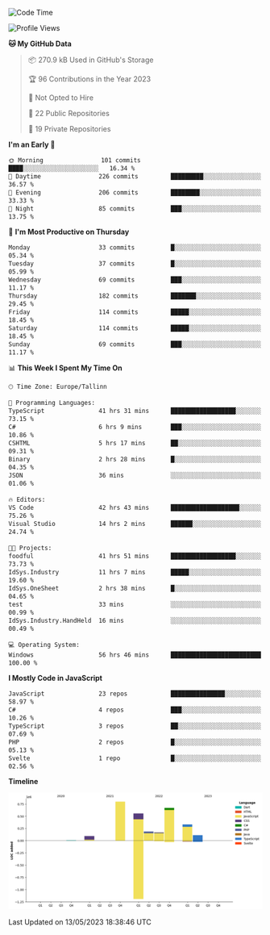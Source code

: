 <!--START_SECTION:waka-->
![Code Time](http://img.shields.io/badge/Code%20Time-67%20hrs%2034%20mins-blue)

![Profile Views](http://img.shields.io/badge/Profile%20Views-98-blue)

**🐱 My GitHub Data** 

> 📦 270.9 kB Used in GitHub's Storage 
 > 
> 🏆 96 Contributions in the Year 2023
 > 
> 🚫 Not Opted to Hire
 > 
> 📜 22 Public Repositories 
 > 
> 🔑 19 Private Repositories 
 > 
**I'm an Early 🐤** 

```text
🌞 Morning                101 commits         ████░░░░░░░░░░░░░░░░░░░░░   16.34 % 
🌆 Daytime                226 commits         █████████░░░░░░░░░░░░░░░░   36.57 % 
🌃 Evening                206 commits         ████████░░░░░░░░░░░░░░░░░   33.33 % 
🌙 Night                  85 commits          ███░░░░░░░░░░░░░░░░░░░░░░   13.75 % 
```
📅 **I'm Most Productive on Thursday** 

```text
Monday                   33 commits          █░░░░░░░░░░░░░░░░░░░░░░░░   05.34 % 
Tuesday                  37 commits          █░░░░░░░░░░░░░░░░░░░░░░░░   05.99 % 
Wednesday                69 commits          ███░░░░░░░░░░░░░░░░░░░░░░   11.17 % 
Thursday                 182 commits         ███████░░░░░░░░░░░░░░░░░░   29.45 % 
Friday                   114 commits         █████░░░░░░░░░░░░░░░░░░░░   18.45 % 
Saturday                 114 commits         █████░░░░░░░░░░░░░░░░░░░░   18.45 % 
Sunday                   69 commits          ███░░░░░░░░░░░░░░░░░░░░░░   11.17 % 
```


📊 **This Week I Spent My Time On** 

```text
🕑︎ Time Zone: Europe/Tallinn

💬 Programming Languages: 
TypeScript               41 hrs 31 mins      ██████████████████░░░░░░░   73.15 % 
C#                       6 hrs 9 mins        ███░░░░░░░░░░░░░░░░░░░░░░   10.86 % 
CSHTML                   5 hrs 17 mins       ██░░░░░░░░░░░░░░░░░░░░░░░   09.31 % 
Binary                   2 hrs 28 mins       █░░░░░░░░░░░░░░░░░░░░░░░░   04.35 % 
JSON                     36 mins             ░░░░░░░░░░░░░░░░░░░░░░░░░   01.06 % 

🔥 Editors: 
VS Code                  42 hrs 43 mins      ███████████████████░░░░░░   75.26 % 
Visual Studio            14 hrs 2 mins       ██████░░░░░░░░░░░░░░░░░░░   24.74 % 

🐱‍💻 Projects: 
foodful                  41 hrs 51 mins      ██████████████████░░░░░░░   73.73 % 
IdSys.Industry           11 hrs 7 mins       █████░░░░░░░░░░░░░░░░░░░░   19.60 % 
IdSys.OneSheet           2 hrs 38 mins       █░░░░░░░░░░░░░░░░░░░░░░░░   04.65 % 
test                     33 mins             ░░░░░░░░░░░░░░░░░░░░░░░░░   00.99 % 
IdSys.Industry.HandHeld  16 mins             ░░░░░░░░░░░░░░░░░░░░░░░░░   00.49 % 

💻 Operating System: 
Windows                  56 hrs 46 mins      █████████████████████████   100.00 % 
```

**I Mostly Code in JavaScript** 

```text
JavaScript               23 repos            ███████████████░░░░░░░░░░   58.97 % 
C#                       4 repos             ███░░░░░░░░░░░░░░░░░░░░░░   10.26 % 
TypeScript               3 repos             ██░░░░░░░░░░░░░░░░░░░░░░░   07.69 % 
PHP                      2 repos             █░░░░░░░░░░░░░░░░░░░░░░░░   05.13 % 
Svelte                   1 repo              █░░░░░░░░░░░░░░░░░░░░░░░░   02.56 % 
```



**Timeline**

![Lines of Code chart](https://raw.githubusercontent.com/Piilu/Piilu/main/assets/bar_graph.png)


 Last Updated on 13/05/2023 18:38:46 UTC
<!--END_SECTION:waka-->